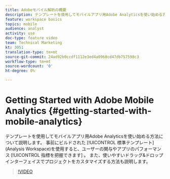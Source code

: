 ```yaml
---
title: Adobeモバイル解析の概要
description: テンプレートを使用してモバイルアプリ用Adobe Analyticsを使い始める方法について説明します。 事前にビルドされた標準テンプレートを使用すると、Analysis Workspaceのユーザーエンゲージメント指標とアプリのパフォーマンス指標を理解できます。 また、使いやすいドラッグ&ドロップインターフェイスでプロジェクトをカスタマイズする方法も説明します。
feature: workspace basics
topics: mobile
audience: analyst
activity: use
doc-type: feature video
team: Technical Marketing
kt: 3051
translation-type: tm+mt
source-git-commit: 24ad92b0ccdf1112e3ed4a0968cd47db757598c3
workflow-type: tm+mt
source-wordcount: '0'
ht-degree: 0%

---
```



# Getting Started with Adobe Mobile Analytics {#getting-started-with-mobile-analytics}

テンプレートを使用してモバイルアプリ用Adobe Analyticsを使い始める方法について説明します。 事前にビルドされた [!UICONTROL 標準テンプレート] (Analysis Workspace)を使用すると、ユーザーの関与やアプリのパフォーマンス [!UICONTROL 指標を把握できます] 。 また、使いやすいドラッグ&amp;ドロップインターフェイスでプロジェクトをカスタマイズする方法も説明します。

>[!VIDEO](https://video.tv.adobe.com/v/27826/?quality=12)
